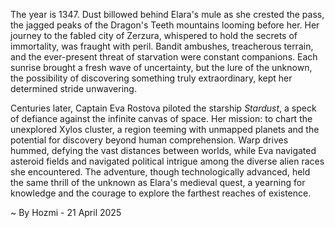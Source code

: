 
The year is 1347.  Dust billowed behind Elara's mule as she crested the pass, the jagged peaks of the Dragon's Teeth mountains looming before her.  Her journey to the fabled city of Zerzura, whispered to hold the secrets of immortality, was fraught with peril. Bandit ambushes, treacherous terrain, and the ever-present threat of starvation were constant companions. Each sunrise brought a fresh wave of uncertainty, but the lure of the unknown, the possibility of discovering something truly extraordinary, kept her determined stride unwavering.

Centuries later, Captain Eva Rostova piloted the starship *Stardust*, a speck of defiance against the infinite canvas of space. Her mission: to chart the unexplored Xylos cluster, a region teeming with unmapped planets and the potential for discovery beyond human comprehension.  Warp drives hummed, defying the vast distances between worlds, while Eva navigated asteroid fields and navigated political intrigue among the diverse alien races she encountered.  The adventure, though technologically advanced, held the same thrill of the unknown as Elara's medieval quest, a yearning for knowledge and the courage to explore the farthest reaches of existence.

~ By Hozmi - 21 April 2025
